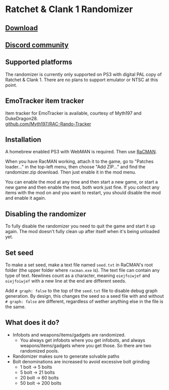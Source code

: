 # Ratchet & Clank 1 Randomizer

## [Download](https://github.com/bordplate/rac1-randomizer/releases/tag/v1)

## [Discord community](https://discord.gg/EuQKGes33C)

## Supported platforms
The randomizer is currently only supported on PS3 with digital PAL copy of Ratchet & Clank 1. There are no plans to support emulator or NTSC at this point. 

## EmoTracker item tracker
Item tracker for EmoTracker is available, courtesy of Myth197 and DukeDragon28.  
[github.com/Myth197/RAC-Rando-Tracker](https://github.com/Myth197/RAC-Rando-Tracker)

## Installation
A homebrew enabled PS3 with WebMAN is required. Then use [RaCMAN](https://github.com/MichaelRelaxen/racman).  

When you have RacMAN working, attach it to the game, go to "Patches loader..." in the top-left menu, then choose "Add ZIP..." and find the randomizer.zip download. Then just enable it in the mod menu.  

You can enable the mod at any time and then start a new game, or start a new game and then enable the mod, both work just fine. If you collect any items with the mod on and you want to restart, you should disable the mod and enable it again. 

## Disabling the randomizer
To fully disable the randomizer you need to quit the game and start it up again. The mod doesn't fully clean up after itself when it's being unloaded yet. 

## Set seed
To make a set seed, make a text file named `seed.txt` in RaCMAN's root folder (the upper folder where `racman.exe` is). The text file can contain any type of text. Newlines count as a character, meaning `oiejfoiwjef` and `oiejfoiwjef` with a new line at the end are different seeds.  

Add `# graph: false` to the top of the `seed.txt` file to disable debug graph generation. By design, this changes the seed so a seed file with and without `# graph: false` are different, regardless of wether anything else in the file is the same. 

## What does it do?
- Infobots and weapons/items/gadgets are randomized.
	- You always get infobots where you get infobots, and always weapons/items/gadgets where you get those. So there are two randomized pools. 
- Randomizer makes sure to generate solvable paths
- Bolt denominations are increased to avoid excessive bolt grinding
  - 1 bolt -> 5 bolts
  - 5 bolt -> 21 bolts
  - 20 bolt -> 60 bolts
  - 50 bolt -> 200 bolts
